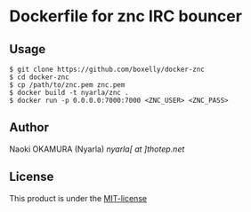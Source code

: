 Dockerfile for znc IRC bouncer
==============================

Usage
-----

```
$ git clone https://github.com/boxelly/docker-znc
$ cd docker-znc
$ cp /path/to/znc.pem znc.pem
$ docker build -t nyarla/znc .
$ docker run -p 0.0.0.0:7000:7000 <ZNC_USER> <ZNC_PASS>
```

Author
------

Naoki OKAMURA (Nyarla) *nyarla[ at ]thotep.net*

License
-------

This product is under the [MIT-license](http://nyarla.mit-license.org/2013)